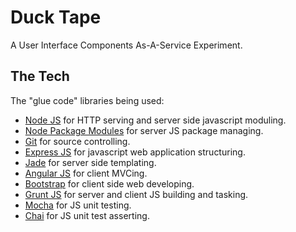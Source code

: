 # Duck Tape

A User Interface Components As-A-Service Experiment.

## The Tech
The "glue code" libraries being used:

* [Node JS](http://nodejs.org/) for HTTP serving and server side javascript moduling.
* [Node Package Modules](https://npmjs.org/) for server JS package managing.
* [Git](http://git-scm.com/) for source controlling.
* [Express JS](http://www.expressjs.com/) for javascript web application structuring.
* [Jade](http://www.jade-lang.com/) for server side templating.
* [Angular JS](http://angularjs.org/) for client MVCing.
* [Bootstrap](http://twitter.github.com/bootstrap/) for client side web developing.
* [Grunt JS](http://www.gruntjs.com/) for server and client JS building and tasking.
* [Mocha](http://visionmedia.github.io/mocha/) for JS unit testing.
* [Chai](http://chaijs.com/) for JS unit test asserting.
